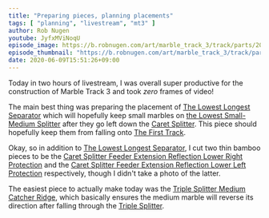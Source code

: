 ```yaml
---
title: "Preparing pieces, planning placements"
tags: [ "planning", "livestream", "mt3" ]
author: Rob Nugen
youtube: JyfxMViNoqU
episode_image: https://b.robnugen.com/art/marble_track_3/track/parts/2020/2020_june_09_sm_outer_keep_below_cs_39.jpg
episode_thumbnail: "https://b.robnugen.com/art/marble_track_3/track/parts/2020/thumbs/2020_june_09_sm_outer_keep_below_cs_39.jpg"
date: 2020-06-09T15:51:26+09:00
---
```


Today in two hours of livestream, I was overall super productive for
the construction of Marble Track 3 and took *zero* frames of video!

The main best thing was preparing the placement of [The Lowest Longest Separator](/parts/the-lowest-longest-separator/) which will
hopefully keep small marbles on [the Lowest Small-Medium Splitter](/parts/the_lowest_small-medium_splitter/) after they go left down the
[Caret Splitter](/parts/caret-splitter/).  This piece should hopefully keep them from falling onto [The First Track](/parts/the_first_track/).  

Okay, so in addition to [The Lowest Longest Separator](/parts/the-lowest-longest-separator/), I cut two thin bamboo pieces to be
the [Caret Splitter Feeder Extension Reflection Lower Right Protection](/parts/caret-splitter-feeder-extension-reflection-lower-right-protection/) and the [Caret Splitter Feeder Extension Reflection Lower Left Protection](/parts/caret-splitter-feeder-extension-reflection-lower-left-protection/) respectively, though I didn't take a
photo of the latter.

The easiest piece to actually make today was the [Triple Splitter Medium Catcher Ridge](/parts/triple-splitter-medium-catcher-ridge/), which basically ensures the
medium marble will reverse its direction after falling through the
[Triple Splitter](/parts/triple_splitter/).

